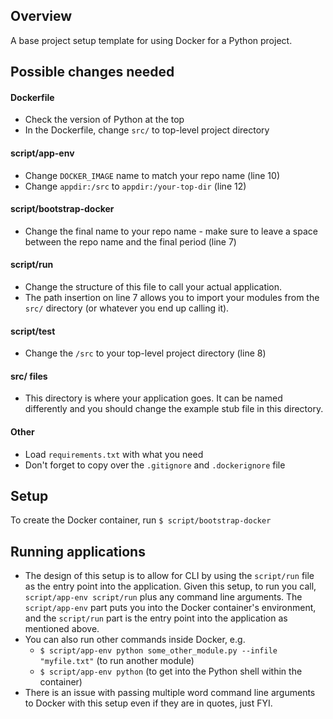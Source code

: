 ## Overview
A base project setup template for using Docker for a Python project.

## Possible changes needed
#### Dockerfile
* Check the version of Python at the top
* In the Dockerfile, change `src/` to top-level project directory

#### script/app-env
* Change `DOCKER_IMAGE` name to match your repo name (line 10)
* Change `appdir:/src` to `appdir:/your-top-dir` (line 12)

#### script/bootstrap-docker
* Change the final name to your repo name - make sure to leave a space between the repo name and the final period (line 7)

#### script/run
* Change the structure of this file to call your actual application.
* The path insertion on line 7 allows you to import your modules from the `src/` directory (or whatever you end up calling it).

#### script/test
* Change the `/src` to your top-level project directory (line 8)

#### src/ files
* This directory is where your application goes. It can be named differently and you should change the example stub file in this directory.

#### Other
* Load `requirements.txt` with what you need
* Don't forget to copy over the `.gitignore` and `.dockerignore` file

## Setup
To create the Docker container, run `$ script/bootstrap-docker`

## Running applications
* The design of this setup is to allow for CLI by using the `script/run` file as the entry point into the application. Given this setup, to run you call, `script/app-env script/run` plus any command line arguments. The `script/app-env` part puts you into the Docker container's environment, and the `script/run` part is the entry point into the application as mentioned above.
* You can also run other commands inside Docker, e.g.
    * `$ script/app-env python some_other_module.py --infile "myfile.txt"` (to run another module)
    * `$ script/app-env python` (to get into the Python shell within the container)
* There is an issue with passing multiple word command line arguments to Docker with this setup even if they are in quotes, just FYI.
